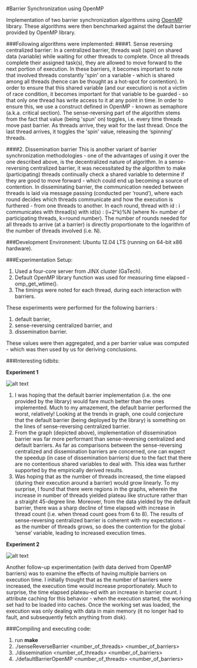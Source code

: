 #Barrier Synchronization using OpenMP

Implementation of two barrier synchronization algorithms using [OpenMP](http://www.openmp.org/) library. These algorithms were then benchmarked against the default barrier provided by OpenMP library.

###Following algorithms were implemented:
####1. Sense reversing centralized barrier:
In a centralized barrier, threads wait (spin) on shared data (variable) while waiting for other threads to complete. Once all threads complete their assigned task(s), they are allowed to move forward to the next portion of execution. In these barriers, it becomes important to note that involved threads constantly 'spin' on a variable - which is shared among all threads (hence can be thought as a hot-spot for contention). In order to ensure that this shared variable (and our execution) is not a victim of race condition, it becomes important for that variable to be guarded - so that only one thread has write access to it at any point in time. In order to ensure this, we use a construct defined in OpenMP - known as semaphore (a.k.a. critical section). The sense-reversing part of the algorithm stems from the fact that value (being 'spun' on) toggles, i.e. every time threads move past barrier. As threads arrive, they wait for the last thread. Once the last thread arrives, it toggles the 'spin' value, releasing the ‘spinning’ threads.

####2. Dissemination barrier
This is another variant of barrier synchronization methodologies - one of the advantages of using it over the one described above, is the decentralized nature of algorithm. In a sense-reversing centralized barrier, it was necessitated by the algorithm to make (participating) threads continually check a shared variable to determine if they are good to move forward - which could end up becoming a source of contention. In disseminating barrier, the communication needed between threads is laid via message passing (conducted per ‘round’), where each round decides which threads communicate and how the execution is furthered - from one threads to another. In each round, thread with id : i communicates with thread(s) with id(s) : (i+2^k)%N (where N= number of participating threads, k=round number). The number of rounds needed for all threads to arrive (at a barrier) is directly proportionate to the logarithm of the number of threads involved (i.e. N).

###Development Environment:
Ubuntu 12.04 LTS (running on 64-bit x86 hardware).

###Experimentation Setup:

1. Used a four-core server from JINX cluster (GaTech). 
2. Default OpenMP library function was used for measuring time elapsed - omp_get_wtime(). 
3. The timings were noted for each thread, during each interaction with barriers. 

These experiments were performed for the following barriers : 

1. default barrier, 
2. sense-reversing centralized barrier, and
3. dissemination barrier. 
 
These values were then aggregated, and a per barrier value was computed - which was then used by us for deriving conclusions.

###Interesting tidbits:

**Experiment 1**

![alt text](https://github.com/rohit-jamuar/Barrier-Synchronization/tree/master/Pngs/1.png "Variation in completion times")
1. I was hoping that the default barrier implementation (i.e. the one provided by the library) would fare much better than the ones implemented. Much to my amazement, the default barrier performed the worst, relatively! Looking at the trends in graph, one could conjecture that the default barrier (being deployed by the library) is something on the lines of sense-reversing centralized barrier.
2. From the graph (depicted above), implementation of dissemination barrier was far more performant than  sense-reversing centralized and default barriers. As far as comparisons between the sense-reversing centralized and dissemination barriers are concerned, one can expect the speedup (in case of dissemination barriers) due to the fact that there are no contentious shared variables to deal with. This idea was further supported by the empirically derived results.
3. Was hoping that as the number of threads increased, the time elapsed (during their execution around a barrier) would grow linearly. To my surprise, I found that there were regions in the graphs, wherein the increase in number of threads yielded plateau like structure rather than a straight 45-degree line. Moreover, from the data yielded by the default barrier, there was a sharp decline of time elapsed with increase in thread count (i.e. when thread count goes from 6 to 8). The results of sense-reversing centralized barrier is coherent with my expectations - as the number of threads grows, so does the contention for the global ‘sense’ variable, leading to increased execution times.

**Experiment 2**

![alt text](https://github.com/rohit-jamuar/Barrier-Synchronization/tree/master/Pngs/2.png "Time Elpased v/s Barrier Count")

Another follow-up experimentation (with data derived from OpenMP barriers) was to examine the effects of having multiple barriers on execution time. I initially thought that as the number of barriers were increased, the execution time would increase proportionately. Much to surprise, the time elapsed plateau-ed with an increase in barrier count. I attribute caching for this behavior - when the execution started, the working set had to be loaded into caches. Once the working set was loaded, the execution was only dealing with data in main memory (it no longer had to fault, and subsequently fetch anything from disk).

###Compiling and executing code:
1. run **make**
2. ./senseReverseBarrier <number\_of\_threads> <number\_of\_barriers>
3. ./dissemination <number\_of\_threads> <number\_of\_barriers>
4. ./defaultBarrierOpenMP <number\_of\_threads> <number\_of\_barriers>


